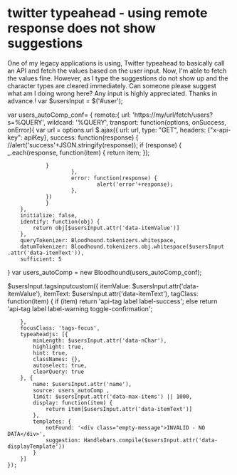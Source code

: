 
# twitter typeahead - using remote response does not show suggestions

One of my legacy applications is using, Twitter typeahead to basically call an API and fetch the values based on the user input.
Now, I'm able to fetch the values fine. However, as I type the suggestions do not show up and the character types are cleared immediately. Can someone please suggest what am I doing wrong here?
Any input is highly appreciated. Thanks in advance.!
var $usersInput = $('#user');

 var users_autoComp_conf= {
        remote:{
                url: 'https://my/url/fetch/users?s=%QUERY',
                wildcard: '%QUERY',
                transport: function(options, onSuccess, onError){
                var url = options.url
                $.ajax({
                        url: url,
                        type: "GET",
                        headers: {"x-api-key": apiKey},
                        success: function(response) {
                                //alert('success'+JSON.stringify(response));
                                 if (response) {
                    _.each(response, function(item) {
                        return item;
                    });

                }
                        },
                        error: function(response) {
                                alert('error'+response);
                        },
                })
                }
        },
        initialize: false,
        identify: function(obj) {
            return obj[$usersInput.attr('data-itemValue')]
        },
        queryTokenizer: Bloodhound.tokenizers.whitespace,
        datumTokenizer: Bloodhound.tokenizers.obj.whitespace($usersInput .attr('data-itemText')),
        sufficient: 5
   }
   var users_autoComp = new Bloodhound(users_autoComp_conf);

 $usersInput.tagsinputcustom({
        itemValue: $usersInput.attr('data-itemValue'),
        itemText: $usersInput.attr('data-itemText'),
        tagClass: function(item) {
            if (item)
                return 'api-tag label label-success';
            else
                return 'api-tag label label-warning toggle-confirmation';

        },
        focusClass: 'tags-focus',
        typeaheadjs: [{
            minLength: $usersInput.attr('data-nChar'),
            highlight: true,
            hint: true,
            classNames: {},
            autoselect: true,
            clearQuery: true
        }, {
            name: $usersInput.attr('name'),
            source: users_autoComp ,
            limit: $usersInput.attr('data-max-items') || 1000,
            display: function(item) {
                return item[$usersInput.attr('data-itemText')]
            },
            templates: {
                notFound: '<div class="empty-message">INVALID - NO DATA</div>',
                suggestion: Handlebars.compile($usersInput.attr('data-displayTemplate'))
            }
        }]
    });


        